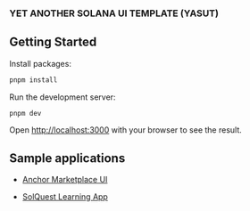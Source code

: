 ### YET ANOTHER SOLANA UI TEMPLATE (YASUT)

## Getting Started

Install packages:

```bash
pnpm install
```

Run the development server:

```bash
pnpm dev
```

Open [http://localhost:3000](http://localhost:3000) with your browser to see the result.

## Sample applications

-   [Anchor Marketplace UI](https://github.com/jim4067/anchor-marketplace-ui)

-   [SolQuest Learning App](https://github.com/jim4067/solquest-ui)
